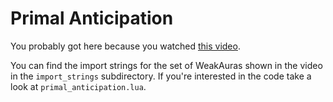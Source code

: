 Primal Anticipation
===================

You probably got here because you watched [this video](http://youtu.be/6vlZt7Gs8XU).

You can find the import strings for the set of WeakAuras shown in the video in the `import_strings`
subdirectory. If you're interested in the code take a look at `primal_anticipation.lua`.

